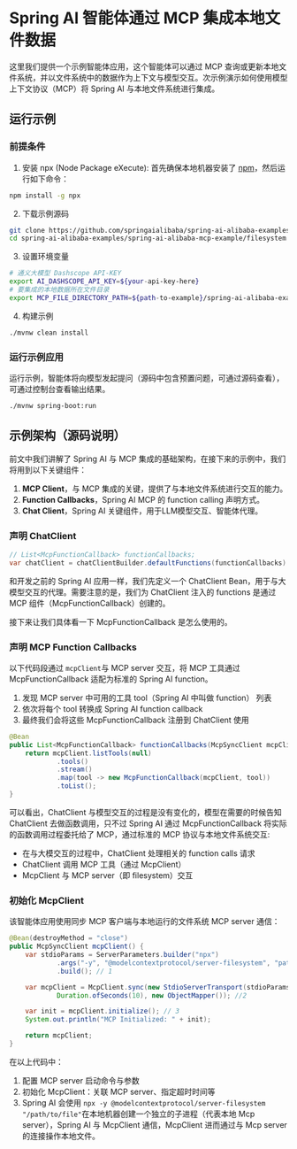 # Spring AI 智能体通过 MCP 集成本地文件数据

这里我们提供一个示例智能体应用，这个智能体可以通过 MCP 查询或更新本地文件系统，并以文件系统中的数据作为上下文与模型交互。次示例演示如何使用模型上下文协议（MCP）将 Spring AI 与本地文件系统进行集成。

## 运行示例
### 前提条件
1. 安装 npx (Node Package eXecute):
首先确保本地机器安装了 [npm](https://docs.npmjs.com/downloading-and-installing-node-js-and-npm)，然后运行如下命令：

```bash
npm install -g npx
```

2. 下载示例源码

```bash
git clone https://github.com/springaialibaba/spring-ai-alibaba-examples.git
cd spring-ai-alibaba-examples/spring-ai-alibaba-mcp-example/filesystem
```

3. 设置环境变量

```bash
# 通义大模型 Dashscope API-KEY
export AI_DASHSCOPE_API_KEY=${your-api-key-here}
# 要集成的本地数据所在文件目录
export MCP_FILE_DIRECTORY_PATH=${path-to-example}/spring-ai-alibaba-examples/spring-ai-alibaba-mcp-example/filesystem/data
```

4. 构建示例

```bash
./mvnw clean install
```



### 运行示例应用
运行示例，智能体将向模型发起提问（源码中包含预置问题，可通过源码查看），可通过控制台查看输出结果。

```bash
./mvnw spring-boot:run
```

## 示例架构（源码说明）
前文中我们讲解了 Spring AI 与 MCP 集成的基础架构，在接下来的示例中，我们将用到以下关键组件：

1. **MCP Client**，与 MCP 集成的关键，提供了与本地文件系统进行交互的能力。
2. **Function Callbacks**，Spring AI MCP 的 function calling 声明方式。
3. **Chat Client**，Spring AI 关键组件，用于LLM模型交互、智能体代理。

### 声明 ChatClient
```java
// List<McpFunctionCallback> functionCallbacks;
var chatClient = chatClientBuilder.defaultFunctions(functionCallbacks).build();
```

和开发之前的 Spring AI 应用一样，我们先定义一个 ChatClient Bean，用于与大模型交互的代理。需要注意的是，我们为 ChatClient 注入的 functions 是通过 MCP 组件（McpFunctionCallback）创建的。

接下来让我们具体看一下 McpFunctionCallback 是怎么使用的。

### 声明 MCP Function Callbacks
以下代码段通过 `mcpClient`与 MCP server 交互，将 MCP 工具通过 McpFunctionCallback 适配为标准的 Spring AI function。

1. 发现 MCP server 中可用的工具 tool（Spring AI 中叫做 function） 列表
2. 依次将每个 tool 转换成 Spring AI function callback
3. 最终我们会将这些 McpFunctionCallback 注册到 ChatClient 使用



```java
@Bean
public List<McpFunctionCallback> functionCallbacks(McpSyncClient mcpClient) {
    return mcpClient.listTools(null)
            .tools()
            .stream()
            .map(tool -> new McpFunctionCallback(mcpClient, tool))
            .toList();
}
```



可以看出，ChatClient 与模型交互的过程是没有变化的，模型在需要的时候告知 ChatClient 去做函数调用，只不过 Spring AI 通过 McpFunctionCallback 将实际的函数调用过程委托给了 MCP，通过标准的 MCP 协议与本地文件系统交互:

+ 在与大模交互的过程中，ChatClient 处理相关的 function calls 请求
+ ChatClient 调用 MCP 工具（通过 McpClient）
+ McpClient 与 MCP server（即 filesystem）交互

### 初始化 McpClient
该智能体应用使用同步 MCP 客户端与本地运行的文件系统 MCP server 通信：



```java
@Bean(destroyMethod = "close")
public McpSyncClient mcpClient() {
    var stdioParams = ServerParameters.builder("npx")
            .args("-y", "@modelcontextprotocol/server-filesystem", "path))
            .build(); // 1

    var mcpClient = McpClient.sync(new StdioServerTransport(stdioParams),
            Duration.ofSeconds(10), new ObjectMapper()); //2

    var init = mcpClient.initialize(); // 3
    System.out.println("MCP Initialized: " + init);

    return mcpClient;
}
```



在以上代码中：

1. 配置 MCP server 启动命令与参数
2.  初始化 McpClient：关联 MCP server、指定超时时间等
3.  Spring AI 会使用 `npx -y @modelcontextprotocol/server-filesystem "/path/to/file"`在本地机器创建一个独立的子进程（代表本地 Mcp server），Spring AI 与 McpClient 通信，McpClient 进而通过与 Mcp server 的连接操作本地文件。

